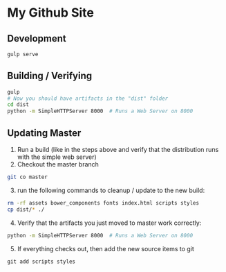 # My Github Site

## Development
```bash
gulp serve
```

## Building / Verifying
```bash
gulp
# Now you should have artifacts in the "dist" folder
cd dist
python -m SimpleHTTPServer 8000  # Runs a Web Server on 8000
```

## Updating Master
1. Run a build (like in the steps above and verify that the distribution runs with the simple web server)
2. Checkout the master branch
```bash
git co master
```
3. run the following commands to cleanup / update to the new build:
```bash
rm -rf assets bower_components fonts index.html scripts styles
cp dist/* ./
```
4.  Verify that the artifacts you just moved to master work correctly:
```bash
python -m SimpleHTTPServer 8000  # Runs a Web Server on 8000
```
5.  If everything checks out, then add the new source items to git
```
git add scripts styles
```
